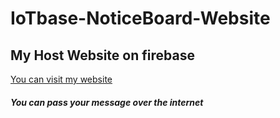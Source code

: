 # IoTbase-NoticeBoard-Website

## My Host Website on firebase

[You can visit my website](https://multidisplay-9d349.firebaseapp.com)

##### You can pass your message over the internet
